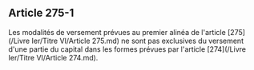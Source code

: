 Article 275-1
----
Les modalités de versement prévues au premier alinéa de l'article [275](/Livre Ier/Titre VI/Article 275.md) ne sont
pas exclusives du versement d'une partie du capital dans les formes prévues par
l'article [274](/Livre Ier/Titre VI/Article 274.md).
